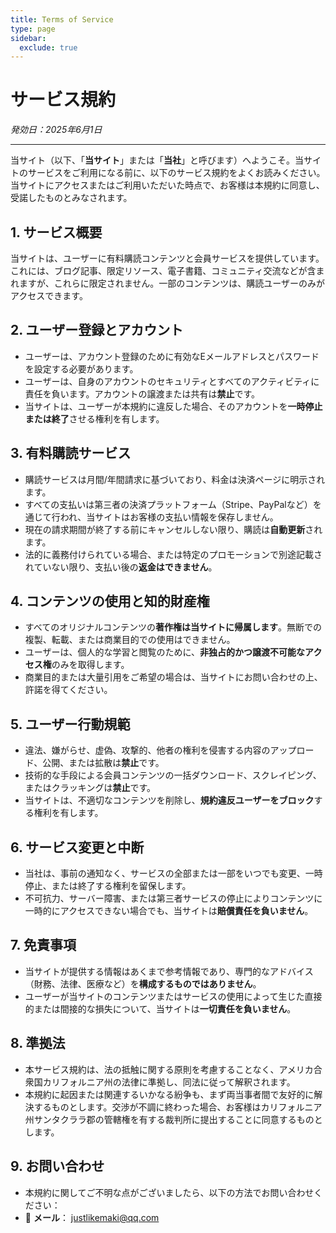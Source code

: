 ```yaml
---
title: Terms of Service
type: page
sidebar:
  exclude: true
---
```

# サービス規約

*発効日：2025年6月1日*

---

当サイト（以下、「**当サイト**」または「**当社**」と呼びます）へようこそ。当サイトのサービスをご利用になる前に、以下のサービス規約をよくお読みください。当サイトにアクセスまたはご利用いただいた時点で、お客様は本規約に同意し、受諾したものとみなされます。

## 1. サービス概要
当サイトは、ユーザーに有料購読コンテンツと会員サービスを提供しています。これには、ブログ記事、限定リソース、電子書籍、コミュニティ交流などが含まれますが、これらに限定されません。一部のコンテンツは、購読ユーザーのみがアクセスできます。

## 2. ユーザー登録とアカウント
- ユーザーは、アカウント登録のために有効なEメールアドレスとパスワードを設定する必要があります。
- ユーザーは、自身のアカウントのセキュリティとすべてのアクティビティに責任を負います。アカウントの譲渡または共有は**禁止**です。
- 当サイトは、ユーザーが本規約に違反した場合、そのアカウントを**一時停止または終了**させる権利を有します。

## 3. 有料購読サービス
- 購読サービスは月間/年間請求に基づいており、料金は決済ページに明示されます。
- すべての支払いは第三者の決済プラットフォーム（Stripe、PayPalなど）を通じて行われ、当サイトはお客様の支払い情報を保存しません。
- 現在の請求期間が終了する前にキャンセルしない限り、購読は**自動更新**されます。
- 法的に義務付けられている場合、または特定のプロモーションで別途記載されていない限り、支払い後の**返金はできません**。

## 4. コンテンツの使用と知的財産権
- すべてのオリジナルコンテンツの**著作権は当サイトに帰属します**。無断での複製、転載、または商業目的での使用はできません。
- ユーザーは、個人的な学習と閲覧のために、**非独占的かつ譲渡不可能なアクセス権**のみを取得します。
- 商業目的または大量引用をご希望の場合は、当サイトにお問い合わせの上、許諾を得てください。

## 5. ユーザー行動規範
- 違法、嫌がらせ、虚偽、攻撃的、他者の権利を侵害する内容のアップロード、公開、または拡散は**禁止**です。
- 技術的な手段による会員コンテンツの一括ダウンロード、スクレイピング、またはクラッキングは**禁止**です。
- 当サイトは、不適切なコンテンツを削除し、**規約違反ユーザーをブロック**する権利を有します。

## 6. サービス変更と中断
- 当社は、事前の通知なく、サービスの全部または一部をいつでも変更、一時停止、または終了する権利を留保します。
- 不可抗力、サーバー障害、または第三者サービスの停止によりコンテンツに一時的にアクセスできない場合でも、当サイトは**賠償責任を負いません**。

## 7. 免責事項
- 当サイトが提供する情報はあくまで参考情報であり、専門的なアドバイス（財務、法律、医療など）を**構成するものではありません**。
- ユーザーが当サイトのコンテンツまたはサービスの使用によって生じた直接的または間接的な損失について、当サイトは**一切責任を負いません**。

## 8. 準拠法
- 本サービス規約は、法の抵触に関する原則を考慮することなく、アメリカ合衆国カリフォルニア州の法律に準拠し、同法に従って解釈されます。
- 本規約に起因または関連するいかなる紛争も、まず両当事者間で友好的に解決するものとします。交渉が不調に終わった場合、お客様はカリフォルニア州サンタクララ郡の管轄権を有する裁判所に提出することに同意するものとします。

## 9. お問い合わせ
- 本規約に関してご不明な点がございましたら、以下の方法でお問い合わせください：
- 📧 **メール**： [justlikemaki@qq.com](mailto:justlikemaki@qq.com)